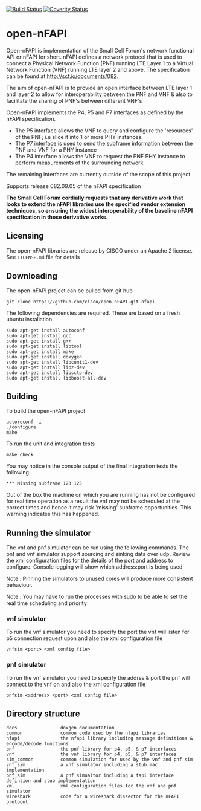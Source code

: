 [![Build Status](https://travis-ci.org/cisco/open-nFAPI.svg?branch=master)](https://travis-ci.org/cisco/open-nFAPI)
[![Coverity Status](https://scan.coverity.com/projects/11791/badge.svg)](https://scan.coverity.com/projects/cisco-open-nfapi)

# open-nFAPI
 
Open-nFAPI is implementation of the Small Cell Forum's network functional API or nFAPI for short. 
nFAPI defines a network protocol that is used to connect a Physical Network Function (PNF) 
running LTE Layer 1 to a Virtual Network Function (VNF) running LTE layer 2 and above. The specification
can be found at http://scf.io/documents/082.
 
The aim of open-nFAPI is to provide an open interface between LTE layer 1 and layer 2 to allow for
interoperability between the PNF and VNF & also to facilitate the sharing of PNF's between
different VNF's

Open-nFAPI implements the P4, P5 and P7 interfaces as defined by the nFAPI specification. 
* The P5 interface allows the VNF to query and configure the 'resources' of the PNF; i.e slice it into
 1 or more PHY instances.
* The P7 interface is used to send the subframe information between the PNF and VNF for a PHY instance
* The P4 interface allows the VNF to request the PNF PHY instance to perform measurements of the surrounding network

The remaining interfaces are currently outside of the scope of this project.

Supports release 082.09.05 of the nFAPI specification

**The Small Cell Forum cordially requests that any derivative work that looks to 
extend the nFAPI libraries use the specified vendor extension techniques, 
so ensuring the widest interoperability of the baseline nFAPI specification 
in those derivative works.**


## Licensing

The open-nFAPI libraries are release by CISCO under an Apache 2 license. See `LICENSE.md` file for details

## Downloading

The open-nFAPI project can be pulled from git hub

```
git clone https://github.com/cisco/open-nFAPI.git nfapi
```

The following dependencies are required. These are based on a fresh ubuntu installation.

```
sudo apt-get install autoconf
sudo apt-get install gcc
sudo apt-get install g++
sudo apt-get install libtool
sudo apt-get install make
sudo apt-get install doxygen
sudo apt-get install libcunit1-dev
sudo apt-get install libz-dev
sudo apt-get install libsctp-dev
sudo apt-get install libboost-all-dev
```



## Building

To build the open-nFAPI project

```
autoreconf -i
./configure
make
```

To run the unit and integration tests

```
make check
```

You may notice in the console output of the final integration tests the following

```
*** Missing subframe 123 125
```

Out of the box the machine on which you are running has not be configured for real time operation as a result
the vnf may not be scheduled at the correct times and hence it may risk 'missing' subframe opportunities. This
warning indicates this has happened. 

## Running the simulator

The vnf and pnf simulator can be run using the following commands. The pnf and vnf simulator support sourcing and sinking
data over udp. Review the xml configuration files for the details of the port and address to configure. Console logging will show
which address:port is being used

Note : Pinning the simulators to unused cores will produce more consistent behaviour.

Note : You may have to run the processes with sudo to be able to set the real time scheduling and priority

### vnf simulator

To run the vnf simulator you need to specify the port the vnf will listen for p5 connection request upon and also the xml configuration file

```
vnfsim <port> <xml config file>
```

### pnf simulator

To run the vnf simulator you need to specify the addrss & port the pnf will connect to the vnf on and also the xml configuration file

```
pnfsim <address> <port> <xml config file>
```


## Directory structure

```
docs				doxgen documentation
common				common code used by the nfapi libraries
nfapi				the nfapi library including message definitions & encode/decode functions
pnf					the pnf library for p4, p5, & p7 interfaces
vnf					the vnf library for p4, p5, & p7 interfaces
sim_common			common simulation for used by the vnf and pnf sim
vnf_sim				a vnf simulator including a stub mac implementation
pnf_sim				a pnf simualtor including a fapi interface defintion and stub implementation
xml					xml configuration files for the vnf and pnf simulator
wireshark           code for a wireshark dissector for the nFAPI protocol
```


